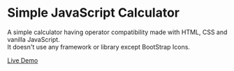 # Simple JavaScript Calculator
A simple calculator having operator compatibility made with HTML, CSS and vanilla JavaScript.<br>
It doesn't use any framework or library except BootStrap Icons.

[Live Demo](https://suravshrestha.github.io/javascript-simple-calculator/)
